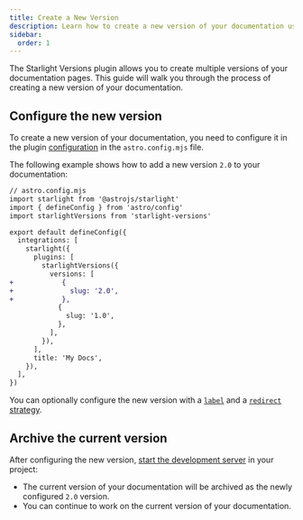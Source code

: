 ```yaml
---
title: Create a New Version
description: Learn how to create a new version of your documentation using the Starlight Versions plugin.
sidebar:
  order: 1
---
```


The Starlight Versions plugin allows you to create multiple versions of your documentation pages.
This guide will walk you through the process of creating a new version of your documentation.

## Configure the new version

To create a new version of your documentation, you need to configure it in the plugin [configuration](/configuration/) in the `astro.config.mjs` file.

The following example shows how to add a new version `2.0` to your documentation:

```diff lang="js"
// astro.config.mjs
import starlight from '@astrojs/starlight'
import { defineConfig } from 'astro/config'
import starlightVersions from 'starlight-versions'

export default defineConfig({
  integrations: [
    starlight({
      plugins: [
        starlightVersions({
          versions: [
+            {
+              slug: '2.0',
+            },
            {
              slug: '1.0',
            },
          ],
        }),
      ],
      title: 'My Docs',
    }),
  ],
})
```

You can optionally configure the new version with a [`label`](/configuration/#label) and a [`redirect` strategy](/configuration/#redirect).

## Archive the current version

After configuring the new version, [start the development server](https://starlight.astro.build/getting-started/#start-the-development-server) in your project:

- The current version of your documentation will be archived as the newly configured `2.0` version.
- You can continue to work on the current version of your documentation.
